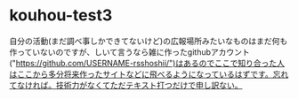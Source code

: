 # kouhou-test3
自分の活動(まだ調べ事しかできてないけど)の広報場所みたいなものはまだ何も作っていないのですが、しいて言うなら雑に作ったgithubアカウント("https://github.com/USERNAME-rsshoshii/")はあるのでここで知り合った人はここから多分将来作ったサイトなどに飛べるようになっているはずです。忘れてなければ。技術力がなくてただテキスト打つだけで申し訳ない。
